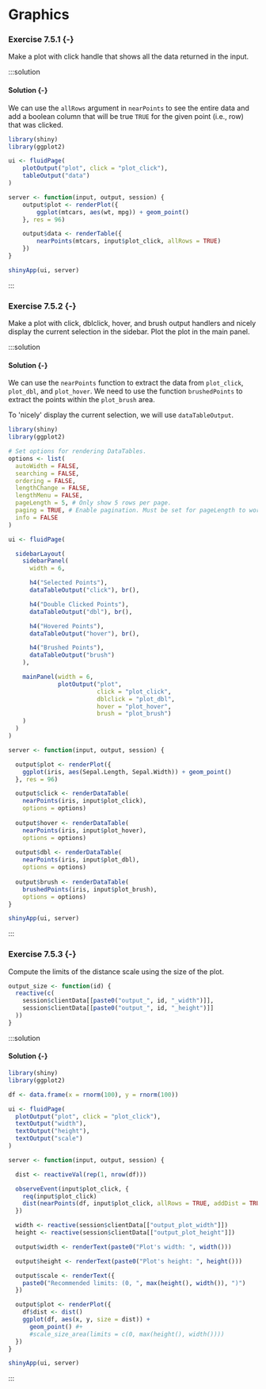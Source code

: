 # Graphics

### Exercise 7.5.1 {-}

Make a plot with click handle that shows all the data returned in the input.

:::solution
#### Solution {-}

We can use the `allRows` argument in `nearPoints` to see the entire data and
add a boolean column that will be true `TRUE` for the given point (i.e., row)
that was clicked.


```r
library(shiny)
library(ggplot2)

ui <- fluidPage(
    plotOutput("plot", click = "plot_click"),
    tableOutput("data")
)

server <- function(input, output, session) {
    output$plot <- renderPlot({
        ggplot(mtcars, aes(wt, mpg)) + geom_point()
    }, res = 96)

    output$data <- renderTable({
        nearPoints(mtcars, input$plot_click, allRows = TRUE)
    })
}

shinyApp(ui, server)
```
:::

<!---------------------------------------------------------------------------->
<!---------------------------------------------------------------------------->
<!---------------------------------------------------------------------------->

### Exercise 7.5.2 {-}

Make a plot with click, dblclick, hover, and brush output handlers and nicely
display the current selection in the sidebar. Plot the plot in the main panel.

:::solution
#### Solution {-}

We can use the `nearPoints` function to extract the data from `plot_click`,
`plot_dbl`, and `plot_hover`. We need to use the function `brushedPoints` to
extract the points within the `plot_brush` area.

To 'nicely' display the current selection, we will use `dataTableOutput`.


```r
library(shiny)
library(ggplot2)

# Set options for rendering DataTables.
options <- list(
  autoWidth = FALSE,
  searching = FALSE,
  ordering = FALSE,
  lengthChange = FALSE,
  lengthMenu = FALSE,
  pageLength = 5, # Only show 5 rows per page.
  paging = TRUE, # Enable pagination. Must be set for pageLength to work.
  info = FALSE
)

ui <- fluidPage(

  sidebarLayout(
    sidebarPanel(
      width = 6,

      h4("Selected Points"),
      dataTableOutput("click"), br(),

      h4("Double Clicked Points"),
      dataTableOutput("dbl"), br(),

      h4("Hovered Points"),
      dataTableOutput("hover"), br(),

      h4("Brushed Points"),
      dataTableOutput("brush")
    ),

    mainPanel(width = 6,
              plotOutput("plot",
                         click = "plot_click",
                         dblclick = "plot_dbl",
                         hover = "plot_hover",
                         brush = "plot_brush")
    )
  )
)

server <- function(input, output, session) {

  output$plot <- renderPlot({
    ggplot(iris, aes(Sepal.Length, Sepal.Width)) + geom_point()
  }, res = 96)

  output$click <- renderDataTable(
    nearPoints(iris, input$plot_click),
    options = options)
  
  output$hover <- renderDataTable(
    nearPoints(iris, input$plot_hover),
    options = options)
  
  output$dbl <- renderDataTable(
    nearPoints(iris, input$plot_dbl),
    options = options)
  
  output$brush <- renderDataTable(
    brushedPoints(iris, input$plot_brush),
    options = options)
}

shinyApp(ui, server)
```
:::

<!---------------------------------------------------------------------------->
<!---------------------------------------------------------------------------->
<!---------------------------------------------------------------------------->

### Exercise 7.5.3 {-}

Compute the limits of the distance scale using the size of the plot.


```r
output_size <- function(id) {
  reactive(c(
    session$clientData[[paste0("output_", id, "_width")]],
    session$clientData[[paste0("output_", id, "_height")]]
  ))
}
```

:::solution
#### Solution {-}


```r
library(shiny)
library(ggplot2)

df <- data.frame(x = rnorm(100), y = rnorm(100))

ui <- fluidPage(
  plotOutput("plot", click = "plot_click"),
  textOutput("width"),
  textOutput("height"),
  textOutput("scale")
)

server <- function(input, output, session) {

  dist <- reactiveVal(rep(1, nrow(df)))

  observeEvent(input$plot_click, {
    req(input$plot_click)
    dist(nearPoints(df, input$plot_click, allRows = TRUE, addDist = TRUE)$dist_)
  })

  width <- reactive(session$clientData[["output_plot_width"]])
  height <- reactive(session$clientData[["output_plot_height"]])

  output$width <- renderText(paste0("Plot's width: ", width()))

  output$height <- renderText(paste0("Plot's height: ", height()))

  output$scale <- renderText({
    paste0("Recommended limits: (0, ", max(height(), width()), ")")
  })

  output$plot <- renderPlot({
    df$dist <- dist()
    ggplot(df, aes(x, y, size = dist)) +
      geom_point() #+
      #scale_size_area(limits = c(0, max(height(), width())))
  })
}

shinyApp(ui, server)
```
:::
